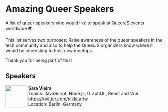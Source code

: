 # Amazing Queer Speakers

A list of queer speakers who would like to speak at QueerJS events worldwide :earth_asia:

This list serves two purposes: Raise awareness of the queer speakers in the tech community and also to help the QueerJS organizers know where it would be interesting to host new meetups.

Thank you for being part of this!

## Speakers

<img src="https://twitter.com/nikkitaFTW/profile_image?size=original" height="70px" width="70px" align="left" alt="" />

**Sara Vieira**\
Topics: JavaScript, Node.js, GraphQL, React and Vue\
https://twitter.com/nikkitaftw \
Location: Berlin, Germany
